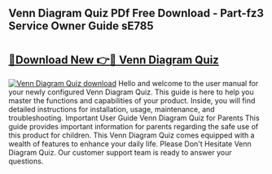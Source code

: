## Venn Diagram Quiz PDf Free Download - Part-fz3 Service Owner Guide sE785

# <h2><a href="http://dfk4vs.blite.top/?on=Venn+Diagram+Quiz">🔗Download New 👉🔴 Venn Diagram Quiz</a></h2>

[![Venn Diagram Quiz download](https://i.imgur.com/lujVjoI.png)](http://dfk4vs.blite.top/?on=Venn+Diagram+Quiz)
Hello and welcome to the user manual for your newly configured Venn Diagram Quiz. This guide is here to help you master the functions and capabilities of your product. Inside, you will find detailed instructions for installation, usage, maintenance, and troubleshooting. Important User Guide Venn Diagram Quiz for Parents This guide provides important information for parents regarding the safe use of this product for children. This Venn Diagram Quiz comes equipped with a wealth of features to enhance your daily life. Please Don't Hesitate Venn Diagram Quiz. Our customer support team is ready to answer your questions.

